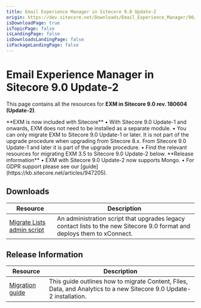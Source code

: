 ```yaml
---
title: Email Experience Manager in Sitecore 9.0 Update-2
origin: https://dev.sitecore.net/Downloads/Email_Experience_Manager/90/Email_Experience_Manager_in_Sitecore_90_Update2.aspx
isDownloadPage: true
isTopicPage: false
isLandingPage: false
isDownloadsLandingPage: false
isPackageLandingPage: false
---
```


# Email Experience Manager in Sitecore 9.0 Update-2

This page contains all the resources for **EXM in Sitecore 9.0 rev. 180604 (Update-2)**.

  <Alert variant='warning' mb={4}>
    <AlertIcon />
    **EXM is now included with Sitecore**  
• With Sitecore 9.0 Update-1 and onwards, EXM does not need to be installed as a separate module.  
• You can only migrate EXM to Sitecore 9.0 Update-1 or later. It is not part of the upgrade procedure when upgrading from Sitecore 8.x. From Sitecore 9.0 Update-1 and later it is part of the upgrade procedure.  
• Find the relevant resources for migrating EXM 3.5 to Sitecore 9.0 Update-2 below.  
**Release information**  
• EXM with Sitecore 9.0 Update-2 now supports Mongo.  
• For GDPR support please see our [guide](https://kb.sitecore.net/articles/947205).
  </Alert>
  

## Downloads

 | Resource | Description |
 | --- | --- |
 | [Migrate Lists admin script](https://scdp.blob.core.windows.net/downloads/Email%20Experience%20Manager/90/Email%20Experience%20Manager%20in%20Sitecore%2090%20Update1/Secure/MigrateLists.aspx) | An administration script that upgrades legacy contact lists to the new Sitecore 9.0 format and deploys them to xConnect. |

## Release Information

 | Resource | Description |
 | --- | --- |
 | [Migration guide](https://scdp.blob.core.windows.net/downloads/Email%20Experience%20Manager/90/Email%20Experience%20Manager%20in%20Sitecore%2090%20Update1/Secure/Sitecore%20EXM%20Data%20Migration%20Guide.pdf) | This guide outlines how to migrate Content, Files, Data, and Analytics to a new Sitecore 9.0 Update-2 installation. |